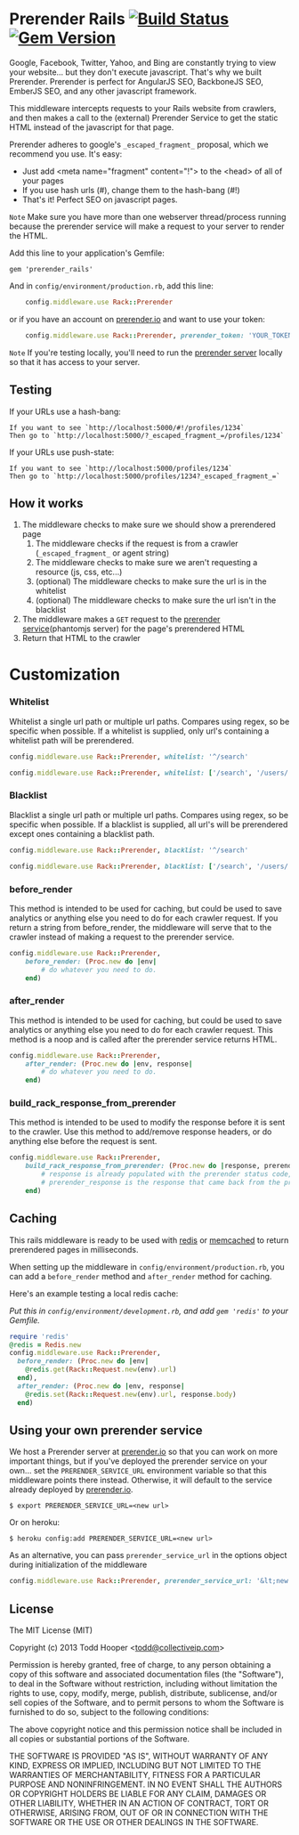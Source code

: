 Prerender Rails [![Build Status](https://travis-ci.org/collectiveip/prerender_rails.png)](https://travis-ci.org/collectiveip/prerender_rails) [![Gem Version](https://badge.fury.io/rb/prerender_rails.png)](http://badge.fury.io/rb/prerender_rails)
=========================== 

Google, Facebook, Twitter, Yahoo, and Bing are constantly trying to view your website... but they don't execute javascript. That's why we built Prerender. Prerender is perfect for AngularJS SEO, BackboneJS SEO, EmberJS SEO, and any other javascript framework.

This middleware intercepts requests to your Rails website from crawlers, and then makes a call to the (external) Prerender Service to get the static HTML instead of the javascript for that page.

Prerender adheres to google's `_escaped_fragment_` proposal, which we recommend you use. It's easy:
- Just add &lt;meta name="fragment" content="!"> to the &lt;head> of all of your pages
- If you use hash urls (#), change them to the hash-bang (#!)
- That's it! Perfect SEO on javascript pages.

`Note` Make sure you have more than one webserver thread/process running because the prerender service will make a request to your server to render the HTML.

Add this line to your application's Gemfile:

    gem 'prerender_rails'

And in `config/environment/production.rb`, add this line:

```ruby
	config.middleware.use Rack::Prerender
```

or if you have an account on [prerender.io](http://prerender.io) and want to use your token:

```ruby
	config.middleware.use Rack::Prerender, prerender_token: 'YOUR_TOKEN'
```

`Note` If you're testing locally, you'll need to run the [prerender server](https://github.com/collectiveip/prerender) locally so that it has access to your server.

## Testing

If your URLs use a hash-bang:

	If you want to see `http://localhost:5000/#!/profiles/1234`
	Then go to `http://localhost:5000/?_escaped_fragment_=/profiles/1234`

If your URLs use push-state:

	If you want to see `http://localhost:5000/profiles/1234`
	Then go to `http://localhost:5000/profiles/1234?_escaped_fragment_=`

## How it works
1. The middleware checks to make sure we should show a prerendered page
	1. The middleware checks if the request is from a crawler (`_escaped_fragment_` or agent string)
	2. The middleware checks to make sure we aren't requesting a resource (js, css, etc...)
	3. (optional) The middleware checks to make sure the url is in the whitelist
	4. (optional) The middleware checks to make sure the url isn't in the blacklist
2. The middleware makes a `GET` request to the [prerender service](https://github.com/collectiveip/prerender)(phantomjs server) for the page's prerendered HTML
3. Return that HTML to the crawler

# Customization

### Whitelist

Whitelist a single url path or multiple url paths. Compares using regex, so be specific when possible. If a whitelist is supplied, only url's containing a whitelist path will be prerendered.
```ruby
config.middleware.use Rack::Prerender, whitelist: '^/search'
```
```ruby
config.middleware.use Rack::Prerender, whitelist: ['/search', '/users/.*/profile']
```

### Blacklist

Blacklist a single url path or multiple url paths. Compares using regex, so be specific when possible. If a blacklist is supplied, all url's will be prerendered except ones containing a blacklist path.
```ruby
config.middleware.use Rack::Prerender, blacklist: '^/search'
```
```ruby
config.middleware.use Rack::Prerender, blacklist: ['/search', '/users/.*/profile']
```

### before_render

This method is intended to be used for caching, but could be used to save analytics or anything else you need to do for each crawler request. If you return a string from before_render, the middleware will serve that to the crawler instead of making a request to the prerender service.
```ruby
config.middleware.use Rack::Prerender,
	before_render: (Proc.new do |env|
		# do whatever you need to do.
	end)
```

### after_render

This method is intended to be used for caching, but could be used to save analytics or anything else you need to do for each crawler request. This method is a noop and is called after the prerender service returns HTML.
```ruby
config.middleware.use Rack::Prerender,
	after_render: (Proc.new do |env, response|
		# do whatever you need to do.
	end)
```

### build_rack_response_from_prerender

This method is intended to be used to modify the response before it is sent to the crawler. Use this method to add/remove response headers, or do anything else before the request is sent.
```ruby
config.middleware.use Rack::Prerender,
	build_rack_response_from_prerender: (Proc.new do |response, prerender_response|
		# response is already populated with the prerender status code, html, and headers
		# prerender_response is the response that came back from the prerender service
	end)
```

## Caching

This rails middleware is ready to be used with [redis](http://redis.io/) or [memcached](http://memcached.org/) to return prerendered pages in milliseconds.

When setting up the middleware in `config/environment/production.rb`, you can add a `before_render` method and `after_render` method for caching.

Here's an example testing a local redis cache:

_Put this in `config/environment/development.rb`, and add `gem 'redis'` to your Gemfile._

```ruby
require 'redis'
@redis = Redis.new
config.middleware.use Rack::Prerender,
  before_render: (Proc.new do |env|
    @redis.get(Rack::Request.new(env).url)
  end),
  after_render: (Proc.new do |env, response|
    @redis.set(Rack::Request.new(env).url, response.body)
  end)
```

## Using your own prerender service

We host a Prerender server at [prerender.io](http://prerender.io) so that you can work on more important things, but if you've deployed the prerender service on your own... set the `PRERENDER_SERVICE_URL` environment variable so that this middleware points there instead. Otherwise, it will default to the service already deployed by [prerender.io](http://prerender.io).

	$ export PRERENDER_SERVICE_URL=<new url>

Or on heroku:

	$ heroku config:add PRERENDER_SERVICE_URL=<new url>

As an alternative, you can pass `prerender_service_url` in the options object during initialization of the middleware

``` ruby
config.middleware.use Rack::Prerender, prerender_service_url: '&lt;new url>'
```

## License

The MIT License (MIT)

Copyright (c) 2013 Todd Hooper &lt;todd@collectiveip.com&gt;

Permission is hereby granted, free of charge, to any person obtaining a copy
of this software and associated documentation files (the "Software"), to deal
in the Software without restriction, including without limitation the rights
to use, copy, modify, merge, publish, distribute, sublicense, and/or sell
copies of the Software, and to permit persons to whom the Software is
furnished to do so, subject to the following conditions:

The above copyright notice and this permission notice shall be included in
all copies or substantial portions of the Software.

THE SOFTWARE IS PROVIDED "AS IS", WITHOUT WARRANTY OF ANY KIND, EXPRESS OR
IMPLIED, INCLUDING BUT NOT LIMITED TO THE WARRANTIES OF MERCHANTABILITY,
FITNESS FOR A PARTICULAR PURPOSE AND NONINFRINGEMENT. IN NO EVENT SHALL THE
AUTHORS OR COPYRIGHT HOLDERS BE LIABLE FOR ANY CLAIM, DAMAGES OR OTHER
LIABILITY, WHETHER IN AN ACTION OF CONTRACT, TORT OR OTHERWISE, ARISING FROM,
OUT OF OR IN CONNECTION WITH THE SOFTWARE OR THE USE OR OTHER DEALINGS IN
THE SOFTWARE.